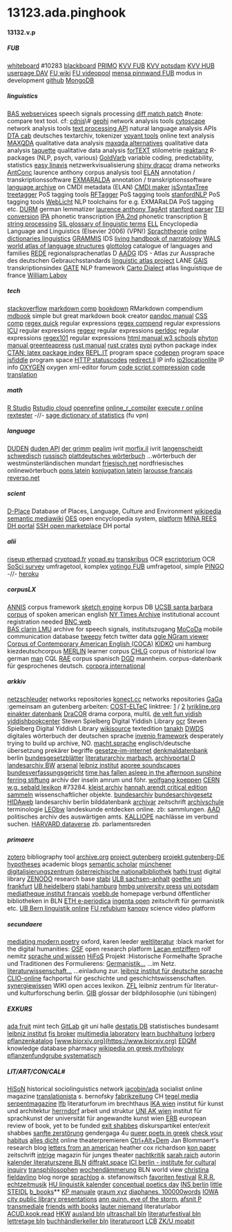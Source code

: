 # 13123.ada.pinghook
#### 13132.v.p
##### FUB
[whiteboard](https://mycampus.imp.fu-berlin.de/x/UxPj6c) #10283
[blackboard](https://fu-berlin.blackboard.com/webapps/portal/execute/tabs/tabAction?tab_tab_group_id=_1_1)
[PRIMO](https://fu-berlin.primo.exlibrisgroup.com/discovery/search?vid=49KOBV_FUB:FUB)
[KVV FUB](https://www.fu-berlin.de/vv/de/fb)
[KVV potsdam](https://puls.uni-potsdam.de/qisserver/rds?state=wtree&search=1&category=veranstaltung.browse&topitem=lectures&subitem=lectureindex&breadcrumb=lectureindex)
[KVV HUB](https://agnes.hu-berlin.de/lupo/rds?state=wtree&search=1&category=veranstaltung.browse&navigationPosition=functions%2Clectureindex&breadcrumb=lectureindex&topitem=functions&subitem=lectureindex)
[userpage DAV](https://webdav.zedat.fu-berlin.de)
[FU wiki](https://wikis.fu-berlin.de/spacedirectory/view.action)
[FU videopool](https://fu-berlin.eu.vbrickrev.com/#/media/all)
[mensa pinnwand FUB](https://userblogs.fu-berlin.de/mensapinnwand) modus in development
[github](https://github.com/esteeschwarz/DH_essais)
[MongoDB](https://cloud.mongodb.com)
##### linguistics
[BAS webservices](https://clarin.phonetik.uni-muenchen.de/BASWebServices/interface) speech signals processing
[diff match patch](https://neil.fraser.name/software/diff_match_patch/demos/diff.html) #note: compare text tool. cf: [cdnjs](https://cdnjs.com/libraries/diff_match_patch)\\#
[gephi](https://gephi.org) network analysis tools
[cytoscape](https://cytoscape.org/download.html) network analysis tools
[text processing API](http://text-processing.com) natural language analysis APIs
[DTA cab](https://www.deutschestextarchiv.de/public/cab/file) deutsches textarchiv, tokenizer
[voyant tools](https://voyant-tools.org) online text analysis
[MAXQDA](https://www.maxqda.com/de/) qualitative data analysis
[maxqda alternatives](https://alternativeto.net/software/maxqda/) qualitative data analysis
[taquette](https://www.taguette.org/getting-started.html) qualitative data analysis
[forTEXT](https://fortext.net/routinen/methoden/stilometrie) stilometrie
[reaktanz](https://reaktanz.de/?c=hacking&s=koRpus) R-packages (NLP, psych, various) 
[GoldVarb](https://albuquerque.bioinformatics.uottawa.ca/lab/software.html) variable coding, predictability, statistics
[easy linavis](https://exit.rotefadenbuecher.de/uni/public/ezlinavis/) netzwerkvisualisierung
[shiny dracor](https://shiny.dracor.org) drama networks
[AntConc](http://www.laurenceanthony.net/software/antconc/) laurence anthony corpus analysis tool
[ELAN](https://archive.mpi.nl/tla/elan) annotation / transkriptionssoftware
[EXMARALDA](https://exmaralda.org) annotation / transkriptionssoftware
[language archive](https://archive.mpi.nl/tla/accepted-metadata) on CMDI metadata (ELAN)
[CMDI maker](https://cmdi-maker.uni-koeln.de)
[jsSyntaxTree](http://www.ironcreek.net/syntaxtree/)
[treetagger](https://cis.uni-muenchen.de/~schmid/tools/TreeTagger/) PoS tagging tools
[RFTagger](https://www.cis.lmu.de/~schmid/tools/RFTagger/) PoS tagging tools
[stanfordNLP](https://nlp.stanford.edu/software/tagger.shtml) PoS tagging tools
[WebLicht](https://weblicht.sfs.uni-tuebingen.de/weblicht/) NLP toolchains for e.g. EXMARaLDA PoS tagging etc.
[DURM](https://www.semanticsoftware.info/durm-german-lemmatizer) german lemmatizer
[laurence anthony TagAnt](https://www.laurenceanthony.net/software/tagant/)
[stanford parser](https://github.com/stanfordnlp/CoreNLP)
[TEI conversion](https://oxgarage2.tei-c.org/#)
[IPA](https://ipa.typeit.org/full/) phonetic transcription
[IPA,2nd](https://westonruter.github.io/ipa-chart/keyboard/) phonetic transcription
[R string processing](https://stringi.gagolewski.com)
[SIL glossary of linguistic terms](https://glossary.sil.org/term)
[ELL](https://dbis.ur.de/detail.php?bib_id=fub&colors=&ocolors=&lett=fs&tid=0&titel_id=6277) Encyclopedia Language and Linguistics (Elsevier 2006) (VPN!)
[Sprachtheorie](https://www.christianlehmann.eu/ling/ling_theo/index.html)
[online dictionaries linguistics](http://mmmann.de/Sprache/online-wbb-ling.html)
[GRAMMIS](https://grammis.ids-mannheim.de/progr@mm/4055) IDS
[living handbook of narratology](http://www.lhn.uni-hamburg.de/contents.html)
[WALS world atlas of language structures](https://wals.info/feature/67A#2/25.5/148.2)
[glottolog](https://glottolog.org) catalogue of languages and families
[REDE](https://www.regionalsprache.de) regionalsprachenatlas D
[AADG](https://prowiki.ids-mannheim.de//bin/view/AADG/WebHome) IDS - Atlas zur Aussprache des deutschen Gebrauchsstandards
[linguistic atlas project](https://linguisticatlasproject.org) LANE
[GAIS](http://prowiki.ids-mannheim.de/bin/view/GAIS/TranskriptionIndex) transkriptionsindex
[GATE](https://gate.ac.uk/sale/tao/index.html) NLP framework
[Carto Dialect](http://lig-tdcge.imag.fr/cartodialect5/#/) atlas linguistique de france
[William Labov](https://www.ling.upenn.edu/~wlabov/)
##### tech
[stackoverflow](https://stackoverflow.com/questions)
[markdown comp](https://spec.commonmark.org/0.30/)
[bookdown](https://bookdown.org/yihui/rmarkdown/) RMarkdown compendium
[mdbook](https://rust-lang.github.io/mdBook/guide/installation.html) simple but great markdown book creator
[pandoc manual](https://pandoc.org/MANUAL.html)
[CSS comp](https://developer.mozilla.org/de/docs/Web/CSS/float)
[regex quick](https://ahkde.github.io/docs/misc/RegEx-QuickRef.htm#Common) regular expressions
[regex compend](https://pubs.opengroup.org/onlinepubs/9699919799/basedefs/V1_chap09.html) regular expressions
[ICU](https://unicode-org.github.io/icu/userguide/strings/regexp.html) regular expressions
[regexr](https://regexr.com) regular expressions
[perldoc](https://perldoc.perl.org/perlre#Regular-Expressions) regular expressions
[regex101](https://regex101.com) regular expressions
[html manual w3 schools](https://www.w3schools.com/html/)
[phyton manual greenteapress](https://greenteapress.com/thinkpython2/html/index.html)
[rust manual](https://doc.rust-lang.org/book/title-page.html)
[rust crates](https://crates.io)
[pypi](https://pypi.org) python package index
[CTAN: latex package index](https://ctan.org/pkg/)
[REPL.IT](https://replit.com/@JuliaNakotte/rainbow-poem#main.py) program space
[codepen](https://codepen.io) program space
[jsfiddle](https://jsfiddle.net/p3osqrdn/) program space
[HTTP statuscodes](https://de.wikipedia.org/wiki/HTTP-Statuscode#)
[redirect.li](https://redirect.li) IP info
[ip2locationlite](https://www.ip2location.io/#ip2locationlite) IP info
[OXYGEN](https://www.oxygenxml.com/forum/) oxygen xml-editor forum
[code script compression](https://freecodingtools.org/online-minifier/python)
[code translation](https://www.codeconvert.ai/app)
##### math
[R Studio](https://www.rstudio.com)
[Rstudio cloud](https://posit.cloud)
[openrefine](https://openrefine.org/docs)
[online\_r\_compiler](https://www.online-ide.com/online_r_compiler)
[execute r online](https://www.tutorialspoint.com/execute_r_online.php)
[rextester](https://rextester.com/IXOWO88708) -//-
[sage dictionary of statistics](https://methods.sagepub.com/reference/the-sage-dictionary-of-statistics) (fu vpn)
##### language
[DUDEN](https://www.munzinger.de/search/query?query.id=query-duden)
[duden API](https://api.duden.io/?shell#introduction)
[der grimm](http://woerterbuchnetz.de/cgi-bin/WBNetz/wbgui_py?sigle=DWB&mode=Vernetzung&hitlist=&patternlist=&lemid=GA00001#XGA00001)
[pealim](https://www.pealim.com/search/?q=%D7%A9%D7%A2%D7%A9%D7%A2) ivrit
[morfix.il](https://www.morfix.co.il/%D7%9E%D7%99%D7%97%D7%93%D7%95%D7%AA) ivrit
[langenscheidt schwedisch](https://de.langenscheidt.com/deutsch-schwedisch/ahnung)
[russisch](http://www.russian-online.net/de_start/grammatik/index.php)
[plattdeutsches wörterbuch](http://neon.niederlandistik.fu-berlin.de/de/plattdeutsch/wb?such=wichel) ...wörterbuch der westmünsterländischen mundart
[friesisch.net](https://www.friesisch.net) nordfriesisches onlinewörterbuch
[pons latein](https://de.pons.com/%C3%BCbersetzung/latein-deutsch/manus)
[konjugation latein](http://www.lateinseiten.de/konjugator/kon80/index.htm)
[larousse francais](https://www.larousse.fr/dictionnaires/allemand-francais)
[reverso.net](https://konjugator.reverso.net/konjugation-russisch-verb-%D1%83%D1%87%D0%B8%D1%82%D1%8C%D1%81%D1%8F.html)
##### scient
[D-Place](https://d-place.org) Database of Places, Language, Culture and Environment
[wikipedia](https://www.wikipedia.de)
[semantic mediawiki](https://www.semantic-mediawiki.org/wiki/Semantic_MediaWiki)
[OES](https://github.com/open-encyclopedia-system/) open encyclopedia system, [platform](https://www.open-encyclopedia-system.org/about-OES/using_oes/index.html)
[MINA REES DH portal](https://libguides.gc.cuny.edu/digital_tools_consult)
[SSH open marketplace](https://marketplace.sshopencloud.eu) DH portal
##### alii
[riseup etherpad](https://pad.riseup.net)
[cryptpad.fr](https://cryptpad.fr)
[yopad.eu](https://yopad.eu)
[transkribus](https://readcoop.eu/transkribus) OCR
[escriptorium](https://gitlab.com/scripta/escriptorium) OCR
[SoSci survey](https://www.soscisurvey.de/admin/index.php) umfragetool, komplex
[votingo FUB](https://votingo.cedis.fu-berlin.de) umfragetool, simple
[PINGO](https://pingo.coactum.de/) -//-
[heroku](https://www.heroku.com)
##### corpusLX
[ANNIS](https://corpus-tools.org/annis/) corpus framework
[sketch engine](https://auth.sketchengine.eu/#login) korpus DB
[UCSB santa barbara corpus](https://www.linguistics.ucsb.edu/research/santa-barbara-corpus) of spoken american english
[NY Times Archive](https://fu-berlin.primo.exlibrisgroup.com/permalink/49KOBV_FUB/1v1tp5h/alma9961302613102883) institutional account registration needed
[BNC web](http://bncweb.lancs.ac.uk/cgi-binbncXML/BNCquery.pl?theQuery=search&urlTest=yes)  
[BAS clarin LMU](https://clarin.phonetik.uni-muenchen.de/BASRepository/) archive for speech signals, institutszugang
[MoCoDa](http://mocoda.spracheinteraktion.de/?site=suche) mobile communication database
[tweepy](https://docs.tweepy.org/en/stable/getting_started.html) fetch twitter data
[ggle NGram viewer](https://books.google.com/ngrams/graph?content=yani&year_start=1950&year_end=2019&corpus=31&smoothing=3&direct_url=t1%3B%2Cyani%3B%2Cc0)
[Corpus of Contemporary American English (COCA)](https://www.english-corpora.org/coca/)
[KIDKO](https://corpora.uni-hamburg.de/annis/kidko) uni hamburg kiezdeutschcorpus
[MERLIN](https://www.merlin-platform.eu/#) learner corpus
[CHLG](https://www.chlg.ugent.be/corpus/) corpus of historical low german
[man](https://corpussearch.sourceforge.net/CS-manual/SearchFunctions.html) CQL
[RAE](http://corpus.rae.es/creanet.html) corpus spanisch
[DGD](https://dgd.ids-mannheim.de/) mannheim. corpus-datenbank für gesprochenes deutsch.
[corpora international](https://app.sketchengine.eu/#corpus?tab=basic&cat=all&sketches=0&lang=&lang2=&query=&showOld=0)
##### arkkiv
[netzschleuder](https://networks.skewed.de) networks repositories
[konect.cc](http://konect.cc) networks repositories
[GaGa](https://www.gaga.net/pgdp/default.php) :gemeinsam an gutenberg arbeiten:
[COST-ELTeC](https://distantreading.github.io/ELTeC/) linktree: [1](https://lipogg.github.io/textanalyse-mit-r/exkurs-xml-tei-und-xpath.html#wo-findet-man-korpora-die-in-xml-tei-ausgezeichnet-sind) / [2](https://github.com/COST-ELTeC/ELTeC)
[lyrikline.org](https://www.lyrikline.org/de/gedichte/svalbard-paem-15118)
[einakter datenbank](https://einakter.dracor.org/plays)
[DraCOR](https://dracor.org) drama corpora, multiL
[de velt fun yidish](https://yiddish.haifa.ac.il/Stories.html)
[yiddishbookcenter](https://www.yiddishbookcenter.org/collections) Steven Spielberg Digital Yiddish Library
[ocr](https://ocr.yiddishbookcenter.org/accounts/login/) Steven Spielberg Digital Yiddish Library
[wikisource](https://de.wikisource.org/wiki/Index:Koller_-_Der_Zauberstein.pdf) textedition
[tanakh](http://www.tanach.us)
[DWDS](https://dwds.de) digitales wörterbuch der deutschen sprache
[invenio framework](https://invenio.readthedocs.io/en/latest/getting-started/quickstart/installation.html#create-an-invenio-instance) desperately trying to build up archive, NO.
[macht.sprache](https://www.machtsprache.de/) englisch/deutsche übersetzung prekärer begriffe
[gesetze-im-internet](http://www.gesetze-im-internet.de/index.html)
[denkmaldatenbank](http://www.stadtentwicklung.berlin.de/denkmal/liste%5C_karte%5C_datenbank/de/denkmaldatenbank/) berlin
[bundesgesetzblätter](https://www.bgbl.de/xaver/bgbl/start.xav#__bgbl__%2F%2F*%5B%40attr_id%3D%27I_2021_16_inhaltsverz%27%5D__1618765792410)
[literaturarchiv marbach.](http://www.dla-marbach.de/katalog)
[archivportal D](https://www.archivportal-d.de)
[landesarchiv BW](https://www.landesarchiv-bw.de/ead)
[arsenal](http://films.arsenal-berlin.de/index.php)
[leibniz institut](https://www.ifz-muenchen.de/das-archiv/)
[aporee soundscapes](https://aporee.org/maps/)
[bundesverfassungsgericht](http://www.bverfg.de/e/rs20070613%5C_1bvr178305.html)
[time has fallen asleep in the afternoon sunshine](http://timehasfallenasleepintheafternoonsunshine.be)
[ferring stiftung](https://ferring-stiftung.de/inselarchive/archiv/) archiv der inseln amrum und föhr.
[wolfgang koeppen](http://www.koeppen-jugend.de)
[CERN](http://cds.cern.ch/collection/CERN%20Archives%20Temporary?ln=de)
[w.g. sebald lexikon](http://www.wgsebald.de) #73284.
[kleist archiv](http://www.kleist.org/index.php)
[hannah arendt critical edition](https://hannah-arendt-edition.net/home?lang=de)
[sammeln](https://sammeln.hypotheses.org/category/was-sind-sammlungen) wissenschaftlicher objekte.
[bundesarchiv](https://invenio.bundesarchiv.de/invenio/login.xhtml)
[bundesarchivgesetz](https://www.bundesarchiv.de/DE/Navigation/Meta/Ueber-uns/Rechtsgrundlagen/Bundesarchivgesetz/bundesarchivgesetz.html)
[HIDAweb](http://www.landesarchiv-berlin-bilddatenbank.de/hida4web-LAB/search?browse-all=yes) landesarchiv berlin bilddatenbank
[archivar](http://www.archive.nrw.de/archivar/index.html) zeitschrift
[archivschule](https://www.archivschule.de/uploads/Forschung/ArchivwissenschaftlicheTerminologie/Terminologie.html) terminologie
[LEObw](https://www.leo-bw.de/themenmodul/sudwestdeutsche-archivalienkunde/archivaliengattungen/sammlungen) landeskunde entdecken online. zb: sammlungen.
[AAD](https://archiv.diplo.de/arc-de/das-politische-archiv) politisches archiv des auswärtigen amts.
[KALLIOPE](https://kalliope-verbund.info/de/ueber-kalliope/historie.html) nachlässe im verbund suchen.
[HARVARD dataverse](https://dataverse.harvard.edu/dataset.xhtml?persistentId=doi:10.7910/DVN/L4OAKN&version=1.0) zb. parlamentsreden
##### primaere
[zotero](https://www.zotero.org/support/beta_builds) bibliography tool
[archive.org](https://archive.org/details/diekrisisdereuro00pann/)
[project gutenberg](https://gutenberg.org/ebooks/)
[projekt gutenberg-DE](https://www.projekt-gutenberg.org)
[hypotheses](https://reticular.hypotheses.org/1745) academic blogs
[semantic scholar](https://www.semanticscholar.org)
[münchener digitalisierungszentrum](https://www.digitale-sammlungen.de/index.html?c=sammlungen_liste&l=de%7Cm%C3%BCnchener%20digitalisierungszentrum)
[österreichische nationalbibliothek](https://data.onb.ac.at/rec/AC10183969)
[hathi trust](https://catalog.hathitrust.org/Record/009802727) digital library
[ZENODO](https://www.zenodo.org) research base
[stabi](https://digital.staatsbibliothek-berlin.de) 
[ULB sachsen-anhalt](http://digital.bibliothek.uni-halle.de/hd/) 
[goethe uni frankfurt](http://sammlungen.ub.uni-frankfurt.de) 
[UB heidelberg](https://www.ub.uni-heidelberg.de/helios/Welcome.html)
[stabi hamburg](https://digitalisate.sub.uni-hamburg.de/startseite.html)
[hmbg university press](https://blogs.sub.uni-hamburg.de/hup/)
[uni potsdam](https://www.uni-potsdam.de/de/svm/index)
[mediatheque institut francais](https://www.ifbibliothek.de)
[voebb.de](https://voebb.de) homepage verbund öffentlicher bibliotheken in BLN
[ETH e-periodica](https://www.e-periodica.ch/digbib/view?pid=alp-004:1953:21::823#585)
[ingenta open](https://www.ingentaopen.com/content/journals/22351272/28/2) zeitschrift für germanistik etc.
[UB Bern linguistik online](https://bop.unibe.ch/linguistik-online/)
[FU refubium](https://refubium.fu-berlin.de/handle/fub188/2/discover)
[kanopy](https://fuberlin.kanopy.com/video/linguists-3) science video platform
##### secundaere
[mediating modern poetry](https://mmp.mml.ox.ac.uk) oxford, karen leeder
[weltliteratur](https://weltliteratur.net) :black market for the digital humanities:
[OSF](https://osf.io) open research platform
[Lacan entziffern](https://lacan-entziffern.de/anderer/metapher-und-metonymie/) rolf nemitz
[sprache und wissen](http://sprache-und-wissen.de)
[HiFoS](http://www.hifos.uni-trier.de/index.html) Projekt :Historische Formelhafte Sprache und Traditionen des Formulierens:
[Germanistik...](https://www.germanistik-im-netz.de/recherchieren/datenquellen/) ...im Netz.
[literaturwissenschaft...](http://www.einladung-zur-literaturwissenschaft.de/index.html) ...einladung zur.
[leibniz institut für deutsche sprache](https://www1.ids-mannheim.de/onlineangebote)
[CLIO-online](https://www.clio-online.de) fachportal für geschichte und geschichtswissenschaften.
[synergiewissen](https://www.zflprojekte.de/synergie/doku.php) WIKI open acces lexikon.
[ZFL](https://www.zfl-berlin.org/das-zfl.html) leibniz zentrum für literatur- und kulturforschung berlin.
[GIB](http://www.gib.uni-tuebingen.de/netzwerk/glossar/index.php?title=GIB_-_Glossar_der_Bildphilosophie:Portal) glossar der bildphilosophie (uni tübingen)
##### EXKURS
[ada fruit](https://learn.adafruit.com/minty-boost/icharging) mint tech
[GitLab](https://gitlab.informatik.uni-halle.de/explore/projects?non_archived=true&page=6&sort=latest_activity_desc) git uni halle
[destatis DB](https://www-genesis.destatis.de/genesis/online) statistisches bundesamt
[leibniz institut](https://www.ifz-muenchen.de/das-archiv/)
[fis broker](https://www.stadtentwicklung.berlin.de/geoinformation/fis-broker/%7Cfis%20broker)
[multimedia laboratory](http://medialab.di.unipi.it/Resource/POS/)
[learn buchhaltung](https://www.rechnungswesen-info.de/buchfuehrung.html)
[lorberg pflanzenkatalog](http://www.lorberg.com/de/)
[www.biorxiv.org](https://www.biorxiv.org)
[EDQM](https://www.edqm.eu/en/knowledge-database) knowledge database pharmacy
[wikipedia on greek mythology](https://de.wikipedia.org/wiki/Liste_der_Gestalten_der_griechischen_Mythologie/A)
[pflanzenfundgrube systematisch](http://pflanzenfundgrube.zum.de/cgi-bin/show.app)
##### LIT/ART/CON/CAL# 
[HiSoN](https://hison.org) historical sociolinguistics network
[jacobin/ada](https://jacobin.de/) socialist online magazine
[translationista](https://translationista.com/2022/09/notes-from-the-magic-mountain-9-12-22.html) s. bernofsky
[fabrikzeitung](https://www.fabrikzeitung.ch/still-jenny-from-the-block/#) CH
[tegel media](https://tegelmedia.net/#content)
[serpentmagazine](https://serpentmagazine.github.io)
[lfb](https://lfbrecht.de/events/) literaturforum im brechthaus
[IKA wien](https://ika.akbild.ac.at) institut für kunst und architektur
[herrndorf](https://www.wolfgang-herrndorf.de) arbeit und struktur
[UNI AK wien](https://sprachkunst.uni-ak.ac.at) institut für sprachkunst der universität für angewandte kunst wien
[ERB](https://europeanreviewofbooks.com) european review of book, yet to be funded
[exit shabbes](https://userblogs.fu-berlin.de/exitshabbes) diskurspartikel enter/exit shabbes
[sanfte zerstörung](https://sanfte-zerstoerung.de/index.php) gendergaga 4u
[queer poets in greek](https://queerpoets.com/maggie-smith/)
[check your habitus](https://checkyourhabitus.com)
[alles dicht](https://allesdichtmachen.de) online theaterpremieren
[Ctrl+Alt+Dem](https://alternative-democracy-research.org) Jan Blommaert's research blog
[letters from an american](https://heathercoxrichardson.substack.com) heather cox richardson
[kon paper](https://kon-paper.com) zeitschrift
[intrige](https://intrige.ch) magazin für junges theater
[nachtkritik](https://nachtkritik.de/index.php?option=com_content&view=featured&Itemid=100190)
[sarah raich](https://www.sarah-raich.de/die-fehlenden-buecher) autorin
[kalender literaturszene BLN](https://www.literaturszene.berlin/kalender/)
[diffrakt.space](http://diffrakt.space/en/en-plein-air-ethnographies-of-the-digital/)
[ICI berlin - institute for cultural inquiry](https://www.ici-berlin.org)
[transphilosophen](http://transphilosophisch.de)
[wochendämmerung](https://wochendaemmerung.de) BLN world view
[christina fjeldavlino](https://christinafjeldavlino.home.blog) blog norge
[sprachlog](http://www.sprachlog.de/2011/12/14/frauen-natuerlich-ausgenommen/) a. stefanowitsch
[favoriten festival](http://favoriten-festival.de/magazin?topic=51)
[R.R.R.](http://rrr.haus-des-wandels.de)
[echtzeitmusik](http://www.echtzeitmusik.de/index.php?page=calendar)
[HU linguistik kalender](https://hpsg.hu-berlin.de/Events/)
[conceptual poetics day](http://www.conceptualpoeticsday.org)
[INS berlin](http://www.necronauts.net/berlin/documents/index)
[little STEIDL](https://littlesteidl.de/haus-fuer-einen-kunstverlag/)
[b\_books](http://www.b-books.de/share.htm)**
[KP manuale](https://kirstenpalz.com/100-manual)
[graum xyz](https://www.graum.xyz/publications/)
[diaphanes. 100000words](http://100000words.net)
[IOWA city public library presentations](https://iwp.uiowa.edu/archives/iowa-city-public-library-presentations/2016)
[ann quinn. eye of the storm.](https://annquinn.org/eye-of-the-storm-vai/)
[afsnit P](https://afsnitp.dk/galleri/archiveszaroum/)
[transmediale](https://transmediale.de/journal)
[friends with books](https://www.friendswithbooks.org)
[lauter niemand](http://www.lauter-niemand.de) literaturlabor
[ACUD.kook.read](https://acudmachtneu.de/spaces/studio/)
[HKW](https://www.hkw.de/de/index.php)
[ausland bln](https://ausland-berlin.de)
[ultraschall bln](https://ultraschallberlin.de)
[literaturfestival bln](http://literaturfestival.com)
[lettretage bln](https://www.lettretage.de)
[buchhändlerkeller bln](http://www.buchhaendlerkeller-berlin.de)
[literaturport](https://www.literaturport.de/autorenlexikon/)
[LCB](https://lcb.de)
[ZK/U moabit](https://www.zku-berlin.org)